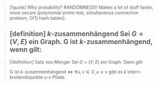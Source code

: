 
>[!quote] Why probability? RANDOMNESS!!
>Makes a lot of stuff faster, more secure (polynomial prime test, simultaneous connection problem, O(1) hash tables).



>[definition] $k$-zusammenhängend
>Sei $G=(V, E)$ ein Graph. G ist $k$-zusammenhängend, wenn gilt:
>	- 



>[!definition] Satz von Menger
>Sei $G=(V, E)$ ein Graph. Dann gilt:
>
>G ist $k$-zusammenhängend $\iff$ $\forall u,v \in V, u \neq v$ gibt es $k$ intern-knotendisjunkte u-v Pfade.



